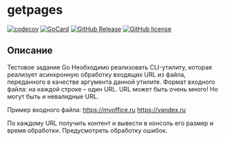 # getpages

[![codecov][cc1]][cc2]
 [![GoCard][gc1]][gc2]
 [![GitHub Release][gr1]][gr2]
 [![GitHub license][gl1]][gl2]

[cc1]: https://codecov.io/gh/LeKovr/getpages/branch/main/graph/badge.svg
[cc2]: https://codecov.io/gh/LeKovr/getpages
[gc1]: https://goreportcard.com/badge/github.com/LeKovr/getpages
[gc2]: https://goreportcard.com/report/github.com/LeKovr/getpages
[gr1]: https://img.shields.io/github/release/LeKovr/getpages.svg
[gr2]: https://github.com/LeKovr/getpages/releases
[gl1]: https://img.shields.io/github/license/LeKovr/getpages.svg
[gl2]: https://github.com/LeKovr/getpages/blob/master/LICENSE

## Описание

Тестовое задание Go
Необходимо реализовать CLI-утилиту, которая реализует асинхронную обработку входящих URL из файла, переданного в качестве аргумента данной утилите.
Формат входного файла: на каждой строке – один URL. URL может быть очень много! Но могут быть и невалидные URL.

Пример входного файла:
https://myoffice.ru
https://yandex.ru

По каждому URL получить контент и вывести в консоль его размер и время обработки. Предусмотреть обработку ошибок.

